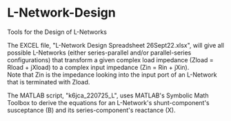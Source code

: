 # L-Network-Design
Tools for the Design of L-Networks

The EXCEL file, "L-Network Design Spreadsheet 26Sept22.xlsx", will give all possible L-Networks 
(either series-parallel and/or parallel-series configurations) that transform a given 
complex load impedance (Zload = Rload + jXload) to a complex input impedance (Zin = Rin + jXin).  
Note that Zin is the impedance looking into the input port of an L-Network that is terminated with Zload.

The MATLAB script, "k6jca_220725_L", uses MATLAB's Symbolic Math Toolbox to derive the equations for an 
L-Network's shunt-component's susceptance (B) and its series-component's reactance (X).
